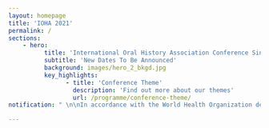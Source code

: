 ```yaml
---
layout: homepage
title: 'IOHA 2021'
permalink: /
sections:
    - hero:
          title: 'International Oral History Association Conference Singapore'
          subtitle: 'New Dates To Be Announced'
          background: images/hero_2_bkgd.jpg
          key_highlights:
                - title: 'Conference Theme'
                  description: 'Find out more about our themes'
                  url: /programme/conference-theme/
notification: " \n\nIn accordance with the World Health Organization declaring the COVID-19 outbreak a global pandemic on 11 March 2020, and in view of the Ministry of Health, Singapore’s recommendations for social-distancing measures, the IOHA Conference Organising Team, with the support of the IOHA Council, have decided to postpone the IOHA Conference in Singapore, originally scheduled to be held on 22–26 June. We will announce revised dates once these can be confirmed. We wish good health and safety to everyone in the international oral history community and we look forward to inviting you again to Singapore under more favourable conditions.    \n\n*-IOHA Conference 2020 Organising Team*\n  \n"

---
```


